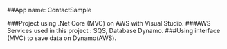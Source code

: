 ##App name: ContactSample

###Project using .Net Core (MVC) on AWS with Visual Studio.
###AWS Services used in this project : SQS, Database Dynamo.
###Using interface (MVC) to save data on Dynamo(AWS).
